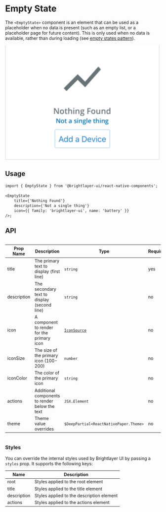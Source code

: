 # Empty State

The `<EmptyState>` component is an element that can be used as a placeholder when no data is present (such as an empty list, or a placeholder page for future content). This is only used when no data is available, rather than during loading (see [empty states pattern](https://brightlayer-ui.github.io/patterns/empty-states)).

<img width="500" alt="Empty state with all props" src="./images/emptyState.png">

## Usage

```tsx
import { EmptyState } from '@brightlayer-ui/react-native-components';

<EmptyState
    title={'Nothing Found'}
    description={'Not a single thing'}
    icon={{ family: 'brightlayer-ui', name: 'battery' }}
/>;
```

## API

<div style="overflow: auto">

| Prop Name   | Description                                    | Type                                   | Required | Default |
| ----------- | ---------------------------------------------- | -------------------------------------- | -------- | ------- |
| title       | The primary text to display (first line)       | `string`                               | yes      |         |
| description | The secondary text to display (second line)    | `string`                               | no       |         |
| icon        | A component to render for the primary icon     | [`IconSource`](./Icons.md)             | no       |         |
| iconSize    | The size of the primary icon (100-200)         | `number`                               | no       | 100     |
| iconColor   | The color of the primary icon                  | `string`                               | no       | `text`  |
| actions     | Additional components to render below the text | `JSX.Element`                          | no       |         |
| theme       | Theme value overrides                          | `$DeepPartial<ReactNativePaper.Theme>` | no       |         |

</div>

### Styles

You can override the internal styles used by Brightlayer UI by passing a `styles` prop. It supports the following keys:

| Name        | Description                               |
| ----------- | ----------------------------------------- |
| root        | Styles applied to the root element        |
| title       | Styles applied to the title element       |
| description | Styles applied to the description element |
| actions     | Styles applied to the actions element     |
